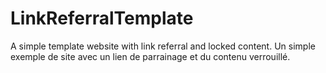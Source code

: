 # LinkReferralTemplate
A simple template website with link referral and locked content.
Un simple exemple de site avec un lien de parrainage et du contenu verrouillé.

